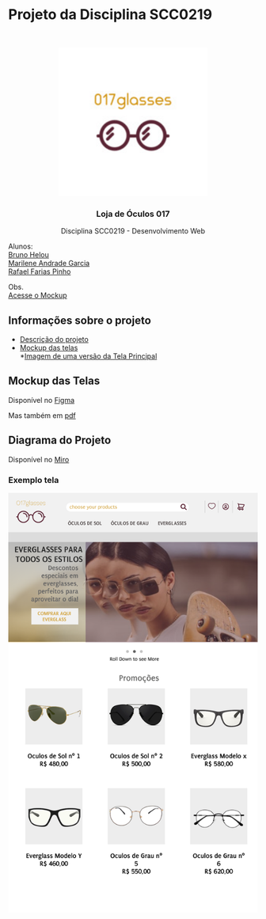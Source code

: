# Projeto da Disciplina SCC0219
<!-- PROJECT LOGO -->
<br />
<p align="center">
  <a href="https://raw.githubusercontent.com/Brunohelou/scc-0219-devweb-glassesStore/master/pages/images/logo_size.jpg">
    <img src="https://raw.githubusercontent.com/Brunohelou/scc-0219-devweb-glassesStore/master/pages/images/logo_size.jpg" alt="Logo" width="300" height="300">
  </a>

  <h3 align="center">Loja de Óculos 017</h3>

  <p align="center">
    Disciplina SCC0219 - Desenvolvimento Web
  </p>
</p>

Alunos: <br>
[Bruno Helou](https://github.com/Brunohelou) <br>
[Marilene Andrade Garcia](https://github.com/MarileneGarcia) <br>
[Rafael Farias Pinho](https://github.com/rafaelfpinho)

Obs. <br>
[Acesse o Mockup](https://www.figma.com/file/90M9GNbrUwnLGpIPAdX5Nn/Glasses-Store?node-id=0%3A1)





<!-- TABLE OF CONTENTS -->
## Informações sobre o projeto

* [Descrição do projeto](descricao_projeto.pdf)
* [Mockup das telas](https://www.figma.com/file/90M9GNbrUwnLGpIPAdX5Nn/Glasses-Store?node-id=0%3A1)<br>
  *[Imagem de uma versão da Tela Principal](https://raw.githubusercontent.com/Brunohelou/scc-0219-devweb-glassesStore/master/mockup_telas/Imagens_telas/Tela%20Principal%20(versao%202).png)



<!-- ABOUT THE PROJECT -->
## Mockup das Telas

Disponível no [Figma](https://www.figma.com/file/90M9GNbrUwnLGpIPAdX5Nn/Glasses-Store?node-id=0%3A1)

Mas também em [pdf](mockup_telas/Loja_Oculos017.pdf)


## Diagrama do Projeto

Disponível no [Miro](https://miro.com/welcomeonboard/xw6MOhSIZFKC840hfqLhsjpporNo4MoD8CBYwSJWc3FkZGGucrW8RAW1t1NuX386)

### Exemplo tela
![Tela Principal](https://raw.githubusercontent.com/Brunohelou/scc-0219-devweb-glassesStore/master/mockup_telas/Imagens_telas/Tela%20Principal%20(versao%202).png)

